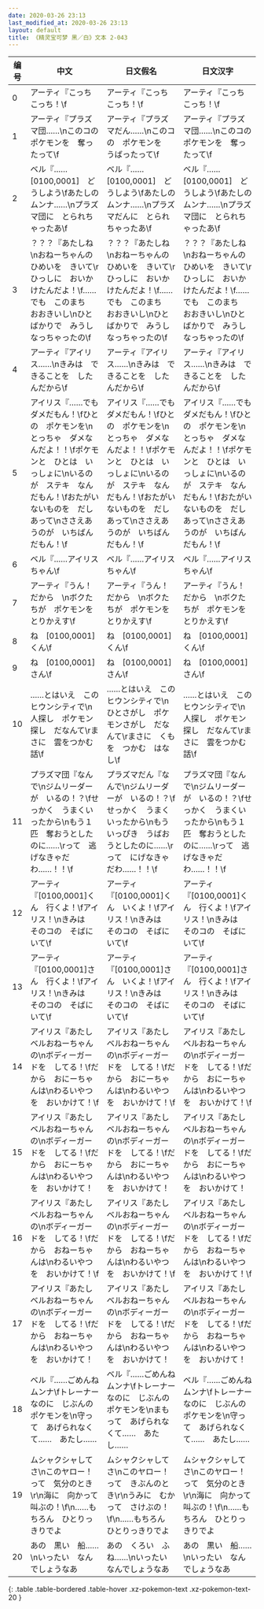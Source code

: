 ```yaml
---
date: 2020-03-26 23:13
last_modified_at: 2020-03-26 23:13
layout: default
title: 《精灵宝可梦 黑／白》文本 2-043
---
```

| 编号 | 中文 | 日文假名 | 日文汉字 |
| ---- | ---- | ---- | --- |
| 0 | アーティ『こっち　こっち！\f | アーティ『こっち　こっち！\f | アーティ『こっち　こっち！\f |
| 1 | アーティ『プラズマ団……\nこのコの　ポケモンを　奪ったって\f | アーティ『プラズマだん……\nこのコの　ポケモンを　うばったって\f | アーティ『プラズマ団……\nこのコの　ポケモンを　奪ったって\f |
| 2 | ベル『……[0100,0001]　どうしよう\fあたしの　ムンナ……\nプラズマ団に　とられちゃったあ\f | ベル『……[0100,0001]　どうしよう\fあたしの　ムンナ……\nプラズマだんに　とられちゃったあ\f | ベル『……[0100,0001]　どうしよう\fあたしの　ムンナ……\nプラズマ団に　とられちゃったあ\f |
| 3 | ？？？『あたしね\nおねーちゃんの　ひめいを　きいて\rひっしに　おいかけたんだよ！\f……でも　このまち　おおきいし\nひとばかりで　みうしなっちゃったの\f | ？？？『あたしね\nおねーちゃんの　ひめいを　きいて\rひっしに　おいかけたんだよ！\f……でも　このまち　おおきいし\nひとばかりで　みうしなっちゃったの\f | ？？？『あたしね\nおねーちゃんの　ひめいを　きいて\rひっしに　おいかけたんだよ！\f……でも　このまち　おおきいし\nひとばかりで　みうしなっちゃったの\f |
| 4 | アーティ『アイリス……\nきみは　できることを　したんだから\f | アーティ『アイリス……\nきみは　できることを　したんだから\f | アーティ『アイリス……\nきみは　できることを　したんだから\f |
| 5 | アイリス『……でも　ダメだもん！\fひとの　ポケモンを\nとっちゃ　ダメなんだよ！！\fポケモンと　ひとは　いっしょに\nいるのが　ステキ　なんだもん！\fおたがい　ないものを　だしあって\nささえあうのが　いちばん　だもん！\f | アイリス『……でも　ダメだもん！\fひとの　ポケモンを\nとっちゃ　ダメなんだよ！！\fポケモンと　ひとは　いっしょに\nいるのが　ステキ　なんだもん！\fおたがい　ないものを　だしあって\nささえあうのが　いちばん　だもん！\f | アイリス『……でも　ダメだもん！\fひとの　ポケモンを\nとっちゃ　ダメなんだよ！！\fポケモンと　ひとは　いっしょに\nいるのが　ステキ　なんだもん！\fおたがい　ないものを　だしあって\nささえあうのが　いちばん　だもん！\f |
| 6 | ベル『……アイリスちゃん\f | ベル『……アイリスちゃん\f | ベル『……アイリスちゃん\f |
| 7 | アーティ『うん！　だから　\nボクたちが　ポケモンを　とりかえす\f | アーティ『うん！　だから　\nボクたちが　ポケモンを　とりかえす\f | アーティ『うん！　だから　\nボクたちが　ポケモンを　とりかえす\f |
| 8 | ね　[0100,0001]くん\f | ね　[0100,0001]くん\f | ね　[0100,0001]くん\f |
| 9 | ね　[0100,0001]さん\f | ね　[0100,0001]さん\f | ね　[0100,0001]さん\f |
| 10 | ……とはいえ　この　ヒウンシティで\n人探し　ポケモン探し　だなんて\rまさに　雲をつかむ　話\f | ……とはいえ　この　ヒウンシティで\nひとさがし　ポケモンさがし　だなんて\rまさに　くもを　つかむ　はなし\f | ……とはいえ　この　ヒウンシティで\n人探し　ポケモン探し　だなんて\rまさに　雲をつかむ　話\f |
| 11 | プラズマ団『なんで\nジムリーダーが　いるの！？\fせっかく　うまくいったから\nもう１匹　奪おうとしたのに……\rって　逃げなきゃだわ……！！\f | プラズマだん『なんで\nジムリーダーが　いるの！？\fせっかく　うまくいったから\nもういっぴき　うばおうとしたのに……\rって　にげなきゃだわ……！！\f | プラズマ団『なんで\nジムリーダーが　いるの！？\fせっかく　うまくいったから\nもう１匹　奪おうとしたのに……\rって　逃げなきゃだわ……！！\f |
| 12 | アーティ『[0100,0001]くん　行くよ！\fアイリス！\nきみは　そのコの　そばにいて\f | アーティ『[0100,0001]くん　いくよ！\fアイリス！\nきみは　そのコの　そばにいて\f | アーティ『[0100,0001]くん　行くよ！\fアイリス！\nきみは　そのコの　そばにいて\f |
| 13 | アーティ『[0100,0001]さん　行くよ！\fアイリス！\nきみは　そのコの　そばにいて\f | アーティ『[0100,0001]さん　いくよ！\fアイリス！\nきみは　そのコの　そばにいて\f | アーティ『[0100,0001]さん　行くよ！\fアイリス！\nきみは　そのコの　そばにいて\f |
| 14 | アイリス『あたし　ベルおねーちゃんの\nボディーガードを　してる！\fだから　おにーちゃんは\nわるいやつを　おいかけて！\f | アイリス『あたし　ベルおねーちゃんの\nボディーガードを　してる！\fだから　おにーちゃんは\nわるいやつを　おいかけて！\f | アイリス『あたし　ベルおねーちゃんの\nボディーガードを　してる！\fだから　おにーちゃんは\nわるいやつを　おいかけて！\f |
| 15 | アイリス『あたし　ベルおねーちゃんの\nボディーガードを　してる！\fだから　おにーちゃんは\nわるいやつを　おいかけて！ | アイリス『あたし　ベルおねーちゃんの\nボディーガードを　してる！\fだから　おにーちゃんは\nわるいやつを　おいかけて！ | アイリス『あたし　ベルおねーちゃんの\nボディーガードを　してる！\fだから　おにーちゃんは\nわるいやつを　おいかけて！ |
| 16 | アイリス『あたし　ベルおねーちゃんの\nボディーガードを　してる！\fだから　おねーちゃんは\nわるいやつを　おいかけて！\f | アイリス『あたし　ベルおねーちゃんの\nボディーガードを　してる！\fだから　おねーちゃんは\nわるいやつを　おいかけて！\f | アイリス『あたし　ベルおねーちゃんの\nボディーガードを　してる！\fだから　おねーちゃんは\nわるいやつを　おいかけて！\f |
| 17 | アイリス『あたし　ベルおねーちゃんの\nボディーガードを　してる！\fだから　おねーちゃんは\nわるいやつを　おいかけて！ | アイリス『あたし　ベルおねーちゃんの\nボディーガードを　してる！\fだから　おねーちゃんは\nわるいやつを　おいかけて！ | アイリス『あたし　ベルおねーちゃんの\nボディーガードを　してる！\fだから　おねーちゃんは\nわるいやつを　おいかけて！ |
| 18 | ベル『……ごめんね　ムンナ\fトレーナーなのに　じぶんの　ポケモンを\n守って　あげられなくて……　あたし…… | ベル『……ごめんね　ムンナ\fトレーナーなのに　じぶんの　ポケモンを\nまもって　あげられなくて……　あたし…… | ベル『……ごめんね　ムンナ\fトレーナーなのに　じぶんの　ポケモンを\n守って　あげられなくて……　あたし…… |
| 19 | ムシャクシャしてさ\nこのヤロー！　って　気分のとき\r\n海に　向かって　叫ぶの！\f\n……もちろん　ひとりっきりでよ | ムシャクシャしてさ\nこのヤロー！　って　きぶんのとき\r\nうみに　むかって　さけぶの！\f\n……もちろん　ひとりっきりでよ | ムシャクシャしてさ\nこのヤロー！　って　気分のとき\r\n海に　向かって　叫ぶの！\f\n……もちろん　ひとりっきりでよ |
| 20 | あの　黒い　船……\nいったい　なんでしょうなあ | あの　くろい　ふね……\nいったい　なんでしょうなあ | あの　黒い　船……\nいったい　なんでしょうなあ |
{: .table .table-bordered .table-hover .xz-pokemon-text .xz-pokemon-text-20 }